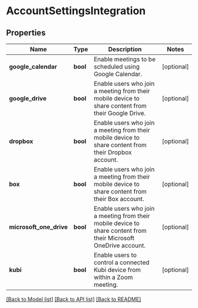 # AccountSettingsIntegration

## Properties
Name | Type | Description | Notes
------------ | ------------- | ------------- | -------------
**google_calendar** | **bool** | Enable meetings to be scheduled using Google Calendar. | [optional] 
**google_drive** | **bool** | Enable users who join a meeting from their mobile device to share content from their Google Drive. | [optional] 
**dropbox** | **bool** | Enable users who join a meeting from their mobile device to share content from their Dropbox account. | [optional] 
**box** | **bool** | Enable users who join a meeting from their mobile device to share content from their Box account. | [optional] 
**microsoft_one_drive** | **bool** | Enable users who join a meeting from their mobile device to share content from their Microsoft OneDrive account. | [optional] 
**kubi** | **bool** | Enable users to control a connected Kubi device from within a Zoom meeting. | [optional] 

[[Back to Model list]](../README.md#documentation-for-models) [[Back to API list]](../README.md#documentation-for-api-endpoints) [[Back to README]](../README.md)


